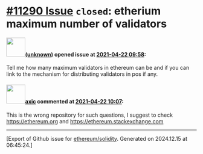 # [\#11290 Issue](https://github.com/ethereum/solidity/issues/11290) `closed`: etherium maximum number of validators

#### <img src="(unknown)" width="50">[(unknown)]((unknown)) opened issue at [2021-04-22 09:58](https://github.com/ethereum/solidity/issues/11290):

Tell me how many maximum validators in ethereum can be and if you can link to the mechanism for distributing validators in pos if any.

#### <img src="https://avatars.githubusercontent.com/u/20340?v=4" width="50">[axic](https://github.com/axic) commented at [2021-04-22 10:07](https://github.com/ethereum/solidity/issues/11290#issuecomment-824712375):

This is the wrong repository for such questions, I suggest to check https://ethereum.org and https://ethereum.stackexchange.com


-------------------------------------------------------------------------------



[Export of Github issue for [ethereum/solidity](https://github.com/ethereum/solidity). Generated on 2024.12.15 at 06:45:24.]
